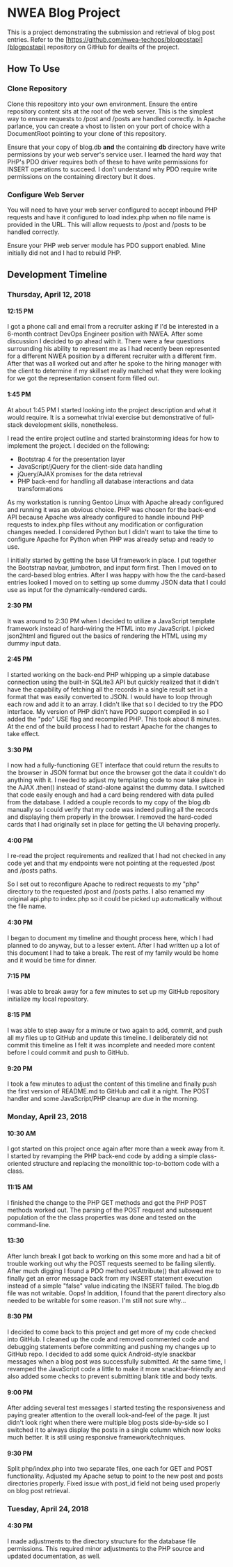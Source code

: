 # NWEA Blog Project

This is a project demonstrating the submission and retrieval of blog post
entries. Refer to the [https://github.com/nwea-techops/blogpostapi](blogpostapi)
repository on GitHub for deailts of the project.

## How To Use

### Clone Repository

Clone this repository into your own environment. Ensure the entire repository
content sits at the root of the web server. This is the simplest way to ensure
requests to /post and /posts are handled correctly. In Apache parlance, you
can create a vhost to listen on your port of choice with a DocumentRoot pointing
to your clone of this repository.

Ensure that your copy of blog.db **and** the containing **db** directory have
write permissions by your web server's service user. I learned the hard way that
PHP's PDO driver requires both of these to have write permissions for INSERT
operations to succeed. I don't understand why PDO require write permissions
on the containing directory but it does.

### Configure Web Server

You will need to have your web server configured to accept inbound PHP requests
and have it configured to load index.php when no file name is provided in the
URL. This will allow requests to /post and /posts to be handled correctly.

Ensure your PHP web server module has PDO support enabled. Mine initially did
not and I had to rebuild PHP.

## Development Timeline

### Thursday, April 12, 2018

#### 12:15 PM

I got a phone call and email from a recruiter asking if I'd be interested in a
6-month contract DevOps Engineer position with NWEA. After some discussion I
decided to go ahead with it. There were a few questions surrounding his ability
to represent me as I had recently been represented for a different NWEA position
by a different recruiter with a different firm. After that was all worked out
and after he spoke to the hiring manager with the client to determine if my
skillset really matched what they were looking for we got the representation
consent form filled out.

#### 1:45 PM

At about 1:45 PM I started looking into the project description and what it
would require. It is a somewhat trivial exercise but demonstrative of full-stack
development skills, nonetheless.

I read the entire project outline and started brainstorming ideas for how to
implement the project. I decided on the following:

* Bootstrap 4 for the presentation layer
* JavaScript/jQuery for the client-side data handling
* jQuery/AJAX promises for the data retrieval
* PHP back-end for handling all database interactions and data transformations

As my workstation is running Gentoo Linux with Apache already configured and
running it was an obvious choice. PHP was chosen for the back-end API because
Apache was already configured to handle inbound PHP requests to index.php files
without any modification or configuration changes needed. I considered Python
but I didn't want to take the time to configure Apache for Python when PHP was
already setup and ready to use.

I initially started by getting the base UI framework in place. I put together
the Bootstrap navbar, jumbotron, and input form first. Then I moved on to the
card-based blog entries. After I was happy with how the the card-based entries
looked I moved on to setting up some dummy JSON data that I could use as input
for the dynamically-rendered cards.

#### 2:30 PM

It was around to 2:30 PM when I decided to utilize a JavaScript template
framework instead of hard-wiring the HTML into my JavaScript. I picked json2html
and figured out the basics of rendering the HTML using my dummy input data.

#### 2:45 PM

I started working on the back-end PHP whipping up a simple database connection
using the built-in SQLite3 API but quickly realized that it didn't have the
capability of fetching all the records in a single result set in a format that
was easily converted to JSON. I would have to loop through each row and add it
to an array. I didn't like that so I decided to try the PDO interface. My
version of PHP didn't have PDO support compiled in so I added the "pdo" USE flag
and recompiled PHP. This took about 8 minutes. At the end of the build process
I had to restart Apache for the changes to take effect.

#### 3:30 PM

I now had a fully-functioning GET interface that could return the results to
the browser in JSON format but once the browser got the data it couldn't do
anything with it. I needed to adjust my templating code to now take place in the
AJAX .then() instead of stand-alone against the dummy data. I switched that code
easily enough and had a card being rendered with data pulled from the database.
I added a couple records to my copy of the blog.db manually so I could verify
that my code was indeed pulling all the records and displaying them properly in
the browser. I removed the hard-coded cards that I had originally set in place
for getting the UI behaving properly.

#### 4:00 PM

I re-read the project requirements and realized that I had not checked in any
code yet and that my endpoints were not pointing at the requested /post and
/posts paths.

So I set out to reconfigure Apache to redirect requests to my "php" directory
to the requested /post and /posts paths. I also renamed my original api.php to
index.php so it could be picked up automatically without the file name.

#### 4:30 PM

I began to document my timeline and thought process here, which I had planned to
do anyway, but to a lesser extent. After I had written up a lot of this document
I had to take a break. The rest of my family would be home and it would be time
for dinner.

#### 7:15 PM

I was able to break away for a few minutes to set up my GitHub repository initialize
my local repository.

#### 8:15 PM
I was able to step away for a minute or two again to add, commit, and push all my
files up to GitHub and update this timeline. I deliberately did not commit this
timeline as I felt it was incomplete and needed more content before I could
commit and push to GitHub.

#### 9:20 PM

I took a few minutes to adjust the content of this timeline and finally push the
first version of README.md to GitHub and call it a night. The POST handler and
some JavaScript/PHP cleanup are due in the morning.

### Monday, April 23, 2018

#### 10:30 AM

I got started on this project once again after more than a week away from it. I
started by revamping the PHP back-end code by adding a simple class-oriented
structure and replacing the monolithic top-to-bottom code with a class.

#### 11:15 AM

I finished the change to the PHP GET methods and got the PHP POST methods worked
out. The parsing of the POST request and subsequent population of the the class
properties was done and tested on the command-line.

#### 13:30

After lunch break I got back to working on this some more and had a bit of trouble
working out why the POST requests seemed to be failing silently. After much digging
I found a PDO method setAttribute() that allowed me to finally get an error message
back from my INSERT statement execution instead of a simple "false" value indicating
the INSERT failed. The blog.db file was not writable. Oops! In addition, I found that
the parent directory also needed to be writable for some reason. I'm still not sure
why...

#### 8:30 PM

I decided to come back to this project and get more of my code checked into GitHub.
I cleaned up the code and removed commented code and debugging statements before
committing and pushing my changes up to GitHub repo. I decided to add some quick
Android-style snackbar messages when a blog post was successfully submitted. At the
same time, I revamped the JavaScript code a little to make it more snackbar-friendly
and also added some checks to prevent submitting blank title and body texts.

#### 9:00 PM

After adding several test messages I started testing the responsiveness and paying
greater attention to the overall look-and-feel of the page. It just didn't look right
when there were multiple blog posts side-by-side so I switched it to always display
the posts in a single column which now looks much better. It is still using responsive
framework/techniques.

#### 9:30 PM

Split php/index.php into two separate files, one each for GET and POST functionality.
Adjusted my Apache setup to point to the new post and posts directories properly.
Fixed issue with post_id field not being used properly on blog post retrieval.

### Tuesday, April 24, 2018

#### 4:30 PM

I made adjustments to the directory structure for the database file permissions. This
required minor adjustments to the PHP source and updated documentation, as well.
